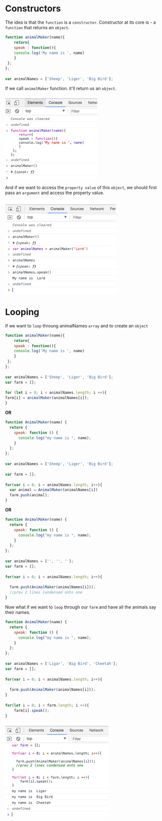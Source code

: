 # Constructors

The idea is that the `function` is a `constructor`. Constructor at its core is - a `function` that returns an `object`.

```js
function animalMaker(name){
    return{
    speak : function(){
    console.log('My name is ', name)
    }
 };
};

var animalNames = ['Sheep', 'Liger', 'Big Bird'];
``` 
If we call `animalMaker` function. it'll return us an `object`.

![constructor](../constructor.png)

And if we want to access the `property value` of this `object`, we should first pass an `argument` and access the property value. 

![constructor2](../constructor2.png)

# Looping

If we want to `loop` throung animalNames `array` and to create an `object`

```js
function animalMaker(name){
    return{
    speak : function(){
    console.log('My name is ', name)
    }
 };
};

var animalNames = ['Sheep', 'Liger', 'Big Bird'];
var farm = [];

for (let i = 0; i < animalNames.length; i ++){
farm[i] = animalMaker(animalNames[i]);
}
```
**OR**

```js
function AnimalMaker(name) {
  return { 
    speak: function () { 
      console.log("my name is ", name); 
    } 
  };
};
    
var animalNames = ['Sheep', 'Liger', 'Big Bird'];  

var farm = [];

for(var i = 0; i < animalNames.length; i++){
  var animal = AnimalMaker(animalNames[i])
  farm.push(animal);
}
```

**OR**

```js
function AnimalMaker(name) {
  return { 
    speak: function () { 
      console.log("my name is ", name); 
    } 
  };
};

var animalNames = ['', '', ''];
var farm = [];

for(var i = 0; i < animalNames.length; i++){

  farm.push(AnimalMaker(animalNames[i]));
  //prev 2 lines condensed onto one
}
```
Now what if we want to `loop` through our `farm` and have all the animals say their names. 
        
```js
function AnimalMaker(name) {
  return { 
    speak: function () { 
      console.log("my name is ", name); 
    } 
  };
};

var animalNames = ['Ligar', 'Big Bird', 'Cheetah'];
var farm = [];

for(var i = 0; i < animalNames.length; i++){

  farm.push(AnimalMaker(animalNames[i]));
}

for(let i = 0; i < farm.length; i ++){
    farm[i].speak();
}
```
![looping](../looping.png)
